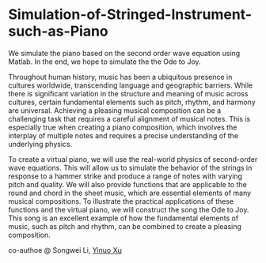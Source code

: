 # Simulation-of-Stringed-Instrument-such-as-Piano
We simulate the piano based on the second order wave equation using Matlab. In the end, we hope to simulate the the Ode to Joy.

Throughout human history, music has been a ubiquitous presence in cultures worldwide, transcending language and geographic barriers. While there is significant variation in the structure and meaning of music across cultures, certain fundamental elements such as pitch, rhythm, and harmony are universal. Achieving a pleasing musical composition can be a challenging task that requires a careful alignment of musical notes. This is especially true when creating a piano composition, which involves the interplay of multiple notes and requires a precise understanding of the underlying physics.

To create a virtual piano, we will use the real-world physics of second-order wave equations. This will allow us to simulate the behavior of the strings in response to a hammer strike and produce a range of notes
with varying pitch and quality. We will also provide functions that are applicable to the round and chord in
the sheet music, which are essential elements of many musical compositions.
To illustrate the practical applications of these functions and the virtual piano, we will construct the song
the Ode to Joy. This song is an excellent example of how the fundamental elements of music, such as pitch
and rhythm, can be combined to create a pleasing composition.

co-authoe @ Songwei Li, [Yinuo Xu](https://github.com/YinoXu)
